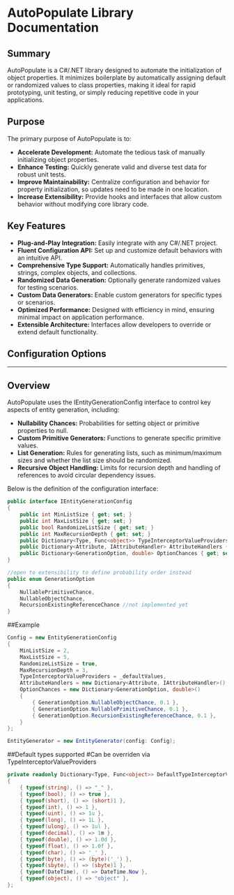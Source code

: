 # AutoPopulate Library Documentation

## Summary
AutoPopulate is a C#/.NET library designed to automate the initialization of object properties. It minimizes boilerplate by automatically assigning default or randomized values to class properties, making it ideal for rapid prototyping, unit testing, or simply reducing repetitive code in your applications.

## Purpose
The primary purpose of AutoPopulate is to:
- **Accelerate Development:** Automate the tedious task of manually initializing object properties.
- **Enhance Testing:** Quickly generate valid and diverse test data for robust unit tests.
- **Improve Maintainability:** Centralize configuration and behavior for property initialization, so updates need to be made in one location.
- **Increase Extensibility:** Provide hooks and interfaces that allow custom behavior without modifying core library code.

## Key Features
- **Plug-and-Play Integration:** Easily integrate with any C#/.NET project.
- **Fluent Configuration API:** Set up and customize default behaviors with an intuitive API.
- **Comprehensive Type Support:** Automatically handles primitives, strings, complex objects, and collections.
- **Randomized Data Generation:** Optionally generate randomized values for testing scenarios.
- **Custom Data Generators:** Enable custom generators for specific types or scenarios.
- **Optimized Performance:** Designed with efficiency in mind, ensuring minimal impact on application performance.
- **Extensible Architecture:** Interfaces allow developers to override or extend default functionality.

## Configuration Options

---

## Overview

AutoPopulate uses the IEntityGenerationConfig interface to control key aspects of entity generation, including:
- **Nullability Chances:** Probabilities for setting object or primitive properties to null.
- **Custom Primitive Generators:** Functions to generate specific primitive values.
- **List Generation:** Rules for generating lists, such as minimum/maximum sizes and whether the list size should be randomized.
- **Recursive Object Handling:** Limits for recursion depth and handling of references to avoid circular dependency issues.

Below is the definition of the configuration interface:

```csharp
public interface IEntityGenerationConfig
{
    public int MinListSize { get; set; }
    public int MaxListSize { get; set; }
    public bool RandomizeListSize { get; set; }
    public int MaxRecursionDepth { get; set; }
    public Dictionary<Type, Func<object>> TypeInterceptorValueProviders { get; set; }
    public Dictionary<Attribute, IAttributeHandler> AttributeHandlers { get; set; }
    public Dictionary<GenerationOption, double> OptionChances { get; set; }
}

//open to extensibility to define probability order instead
public enum GenerationOption
{
    NullablePrimitiveChance,
    NullableObjectChance,
    RecursionExistingReferenceChance //not implemented yet
}
```


##Example
```csharp
Config = new EntityGenerationConfig
{
    MinListSize = 2,
    MaxListSize = 5,
    RandomizeListSize = true,
    MaxRecursionDepth = 3,
    TypeInterceptorValueProviders = _defaultValues,
    AttributeHandlers = new Dictionary<Attribute, IAttributeHandler>(),
    OptionChances = new Dictionary<GenerationOption, double>()
    {
        { GenerationOption.NullableObjectChance, 0.1 },
        { GenerationOption.NullablePrimitiveChance, 0.1 },
        { GenerationOption.RecursionExistingReferenceChance, 0.1 },
    }
};

EntityGenerator = new EntityGenerator(config: Config);
```

##Default types supported
#Can be overriden via TypeInterceptorValueProviders
```csharp
private readonly Dictionary<Type, Func<object>> DefaultTypeInterceptorValueProviders = new()
{
    { typeof(string), () => "_" },
    { typeof(bool), () => true },
    { typeof(short), () => (short)1 },
    { typeof(int), () => 1 },
    { typeof(uint), () => 1u },
    { typeof(long), () => 1L },
    { typeof(ulong), () => 1ul },
    { typeof(decimal), () => 1m },
    { typeof(double), () => 1.0d },
    { typeof(float), () => 1.0f },
    { typeof(char), () => '_' },
    { typeof(byte), () => (byte)('_') },
    { typeof(sbyte), () => (sbyte)1 },
    { typeof(DateTime), () => DateTime.Now },
    { typeof(object), () => "object" },
};
```